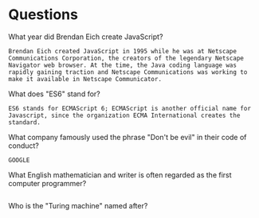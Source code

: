 # Questions

What year did Brendan Eich create JavaScript?

```
Brendan Eich created JavaScript in 1995 while he was at Netscape Communications Corporation, the creators of the legendary Netscape Navigator web browser. At the time, the Java coding language was rapidly gaining traction and Netscape Communications was working to make it available in Netscape Communicator.
```

What does "ES6" stand for?

```
ES6 stands for ECMAScript 6; ECMAScript is another official name for Javascript, since the organization ECMA International creates the standard.

```

What company famously used the phrase "Don't be evil" in their code of conduct?

```
GOOGLE

```

What English mathematician and writer is often regarded as the first computer programmer?

```

```

Who is the "Turing machine" named after?

```

```
